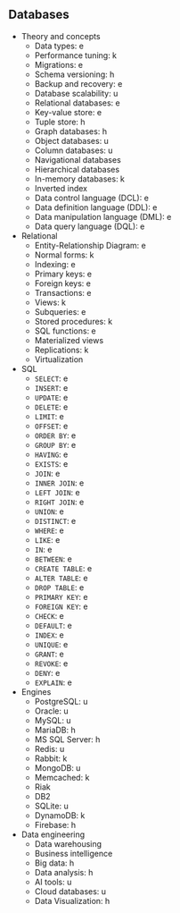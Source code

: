 ## Databases

- Theory and concepts
  - Data types: e
  - Performance tuning: k
  - Migrations: e
  - Schema versioning: h
  - Backup and recovery: e
  - Database scalability: u
  - Relational databases: e
  - Key-value store: e
  - Tuple store: h
  - Graph databases: h
  - Object databases: u
  - Column databases: u
  - Navigational databases
  - Hierarchical databases
  - In-memory databases: k
  - Inverted index
  - Data control language (DCL): e
  - Data definition language (DDL): e
  - Data manipulation language (DML): e
  - Data query language (DQL): e
- Relational
  - Entity-Relationship Diagram: e
  - Normal forms: k
  - Indexing: e
  - Primary keys: e
  - Foreign keys: e
  - Transactions: e
  - Views: k
  - Subqueries: e
  - Stored procedures: k
  - SQL functions: e
  - Materialized views
  - Replications: k
  - Virtualization
- SQL
  - `SELECT`: e
  - `INSERT`: e
  - `UPDATE`: e
  - `DELETE`: e
  - `LIMIT`: e
  - `OFFSET`: e
  - `ORDER BY`: e
  - `GROUP BY`: e
  - `HAVING`: e
  - `EXISTS`: e
  - `JOIN`: e
  - `INNER JOIN`: e
  - `LEFT JOIN`: e
  - `RIGHT JOIN`: e
  - `UNION`: e
  - `DISTINCT`: e
  - `WHERE`: e
  - `LIKE`: e
  - `IN`: e
  - `BETWEEN`: e
  - `CREATE TABLE`: e
  - `ALTER TABLE`: e
  - `DROP TABLE`: e
  - `PRIMARY KEY`: e
  - `FOREIGN KEY`: e
  - `CHECK`: e
  - `DEFAULT`: e
  - `INDEX`: e
  - `UNIQUE`: e
  - `GRANT`: e
  - `REVOKE`: e
  - `DENY`: e
  - `EXPLAIN`: e
- Engines
  - PostgreSQL: u
  - Oracle: u
  - MySQL: u
  - MariaDB: h
  - MS SQL Server: h 
  - Redis: u
  - Rabbit: k
  - MongoDB: u
  - Memcached: k
  - Riak
  - DB2
  - SQLite: u
  - DynamoDB: k
  - Firebase: h
- Data engineering
  - Data warehousing
  - Business intelligence
  - Big data: h
  - Data analysis: h
  - AI tools: u
  - Cloud databases: u
  - Data Visualization: h

